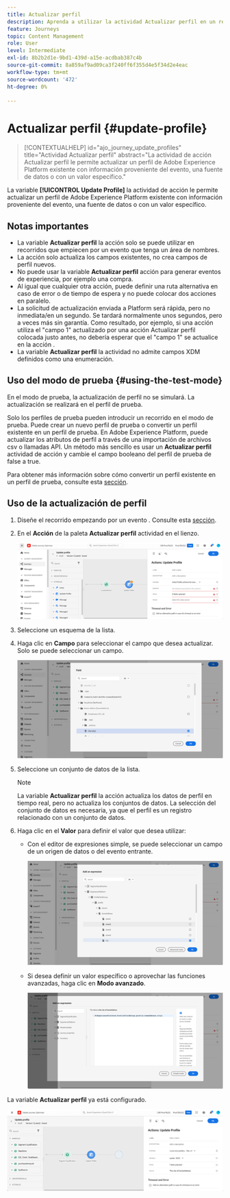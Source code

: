 ```yaml
---
title: Actualizar perfil
description: Aprenda a utilizar la actividad Actualizar perfil en un recorrido
feature: Journeys
topic: Content Management
role: User
level: Intermediate
exl-id: 8b2b2d1e-9bd1-439d-a15e-acdbab387c4b
source-git-commit: 8a859af9ad09ca3f240ff6f355d4e5f34d2e4eac
workflow-type: tm+mt
source-wordcount: '472'
ht-degree: 0%

---
```


# Actualizar perfil {#update-profile}

>[!CONTEXTUALHELP]
>id="ajo_journey_update_profiles"
>title="Actividad Actualizar perfil"
>abstract="La actividad de acción Actualizar perfil le permite actualizar un perfil de Adobe Experience Platform existente con información proveniente del evento, una fuente de datos o con un valor específico."

La variable **[!UICONTROL Update Profile]** la actividad de acción le permite actualizar un perfil de Adobe Experience Platform existente con información proveniente del evento, una fuente de datos o con un valor específico.

## Notas importantes

* La variable **Actualizar perfil** la acción solo se puede utilizar en recorridos que empiecen por un evento que tenga un área de nombres.
* La acción solo actualiza los campos existentes, no crea campos de perfil nuevos.
* No puede usar la variable **Actualizar perfil** acción para generar eventos de experiencia, por ejemplo una compra.
* Al igual que cualquier otra acción, puede definir una ruta alternativa en caso de error o de tiempo de espera y no puede colocar dos acciones en paralelo.
* La solicitud de actualización enviada a Platform será rápida, pero no inmediata/en un segundo. Se tardará normalmente unos segundos, pero a veces más sin garantía. Como resultado, por ejemplo, si una acción utiliza el &quot;campo 1&quot; actualizado por una acción Actualizar perfil colocada justo antes, no debería esperar que el &quot;campo 1&quot; se actualice en la acción .
* La variable **Actualizar perfil** la actividad no admite campos XDM definidos como una enumeración.

## Uso del modo de prueba {#using-the-test-mode}

En el modo de prueba, la actualización de perfil no se simulará. La actualización se realizará en el perfil de prueba.

Solo los perfiles de prueba pueden introducir un recorrido en el modo de prueba. Puede crear un nuevo perfil de prueba o convertir un perfil existente en un perfil de prueba. En Adobe Experience Platform, puede actualizar los atributos de perfil a través de una importación de archivos csv o llamadas API. Un método más sencillo es usar un **Actualizar perfil** actividad de acción y cambie el campo booleano del perfil de prueba de false a true.

Para obtener más información sobre cómo convertir un perfil existente en un perfil de prueba, consulte esta [sección](../segment/creating-test-profiles.md#create-test-profiles-csv).

## Uso de la actualización de perfil

1. Diseñe el recorrido empezando por un evento . Consulte esta [sección](../building-journeys/journey.md).

1. En el **Acción** de la paleta **Actualizar perfil** actividad en el lienzo.

   ![](assets/profileupdate0.png)

1. Seleccione un esquema de la lista.

1. Haga clic en **Campo** para seleccionar el campo que desea actualizar. Solo se puede seleccionar un campo.

   ![](assets/profileupdate2.png)

1. Seleccione un conjunto de datos de la lista.

   >[!NOTE]
   >
   >La variable **Actualizar perfil** la acción actualiza los datos de perfil en tiempo real, pero no actualiza los conjuntos de datos. La selección del conjunto de datos es necesaria, ya que el perfil es un registro relacionado con un conjunto de datos.

1. Haga clic en el **Valor** para definir el valor que desea utilizar:

   * Con el editor de expresiones simple, se puede seleccionar un campo de un origen de datos o del evento entrante.

      ![](assets/profileupdate4.png)

   * Si desea definir un valor específico o aprovechar las funciones avanzadas, haga clic en **Modo avanzado**.

      ![](assets/profileupdate3.png)

La variable **Actualizar perfil** ya está configurado.

![](assets/profileupdate1.png)
